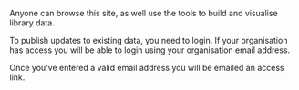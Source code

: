 Anyone can browse this site, as well use the tools to build and visualise library data.

To publish updates to existing data, you need to login. If your organisation has access you will be able to login using your organisation email address.

Once you've entered a valid email address you will be emailed an access link.
